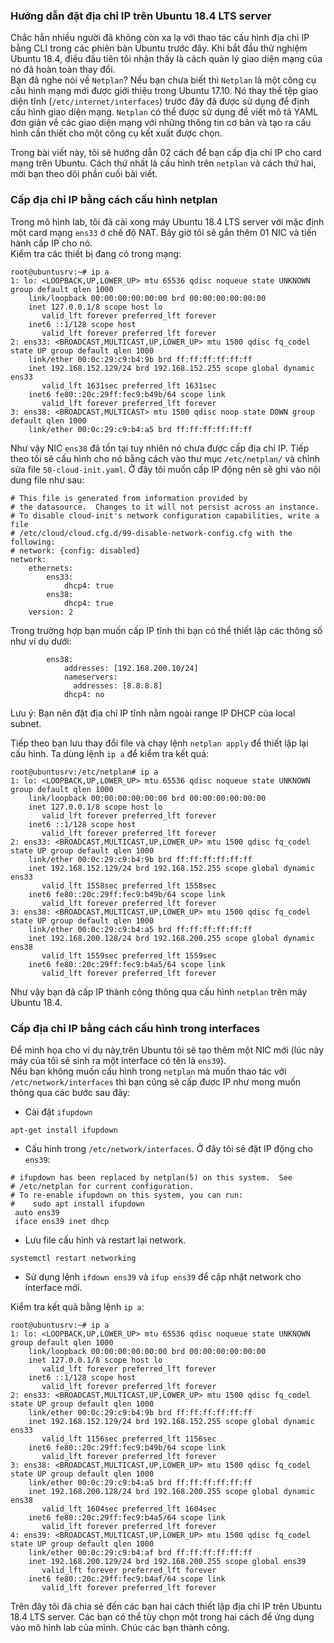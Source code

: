 ### Hướng dẫn đặt địa chỉ IP trên Ubuntu 18.4 LTS server  

Chắc hẳn nhiều người đã không còn xa lạ với thao tác cấu hình địa chỉ IP bằng CLI trong các phiên bản Ubuntu trước đây. Khi bắt đầu thử nghiệm Ubuntu 18.4, điều đầu tiên tôi nhận thấy là cách quản lý giao diện mạng của nó đã hoàn toàn thay đổi.  
Bạn đã nghe nói về `Netplan`? Nếu bạn chưa biết thì `Netplan` là một công cụ cấu hình mạng mới được giới thiệu trong Ubuntu 17.10. Nó thay thế tệp giao diện tĩnh (`/etc/internet/interfaces`) trước đây đã được sử dụng để định cấu hình giao diện mạng. `Netplan` có thể được sử dụng để viết mô tả YAML đơn giản về các giao diện mạng với những thông tin cơ bản và tạo ra cấu hình cần thiết cho một công cụ kết xuất được chọn.  

Trong bài viết này, tôi sẽ hướng dẫn 02 cách để bạn cấp địa chỉ IP cho card mạng trên Ubuntu. Cách thứ nhất là cấu hình trên `netplan` và cách thứ hai, mời bạn theo dõi phần cuối bài viết.  

### **Cấp địa chỉ IP bằng cách cấu hình netplan** 

Trong mô hình lab, tôi đã cài xong máy Ubuntu 18.4 LTS server với mặc định một card mạng `ens33` ở chế độ NAT. Bây giờ tôi sẽ gắn thêm 01 NIC và tiến hành cấp IP cho nó.  
Kiểm tra các thiết bị đang có trong mạng:  
```
root@ubuntusrv:~# ip a
1: lo: <LOOPBACK,UP,LOWER_UP> mtu 65536 qdisc noqueue state UNKNOWN group default qlen 1000
    link/loopback 00:00:00:00:00:00 brd 00:00:00:00:00:00
    inet 127.0.0.1/8 scope host lo
       valid_lft forever preferred_lft forever
    inet6 ::1/128 scope host
       valid_lft forever preferred_lft forever
2: ens33: <BROADCAST,MULTICAST,UP,LOWER_UP> mtu 1500 qdisc fq_codel state UP group default qlen 1000
    link/ether 00:0c:29:c9:b4:9b brd ff:ff:ff:ff:ff:ff
    inet 192.168.152.129/24 brd 192.168.152.255 scope global dynamic ens33
       valid_lft 1631sec preferred_lft 1631sec
    inet6 fe80::20c:29ff:fec9:b49b/64 scope link
       valid_lft forever preferred_lft forever
3: ens38: <BROADCAST,MULTICAST> mtu 1500 qdisc noop state DOWN group default qlen 1000
    link/ether 00:0c:29:c9:b4:a5 brd ff:ff:ff:ff:ff:ff
```

Như vậy NIC `ens38` đã tồn tại tuy nhiên nó chưa được cấp địa chỉ IP. Tiếp theo tôi sẽ cấu hình cho nó bằng cách vào thư mục `/etc/netplan/` và chỉnh sửa file `50-cloud-init.yaml`. Ở đây tôi muốn cấp IP động nên sẽ ghi vào nội dung file như sau:  
```
# This file is generated from information provided by
# the datasource.  Changes to it will not persist across an instance.
# To disable cloud-init's network configuration capabilities, write a file
# /etc/cloud/cloud.cfg.d/99-disable-network-config.cfg with the following:
# network: {config: disabled}
network:
    ethernets:
        ens33:
            dhcp4: true
        ens38:
            dhcp4: true
    version: 2
```
Trong trường hợp bạn muốn cấp IP tĩnh thì bạn có thể thiết lập các thông số như ví dụ dưới:   
```
        ens38:
            addresses: [192.168.200.10/24]
            nameservers:
              addresses: [8.8.8.8]
            dhcp4: no
```  
Lưu ý: Bạn nên đặt địa chỉ IP tĩnh nằm ngoài range IP DHCP của local subnet.  

Tiếp theo bạn lưu thay đổi file và chạy lệnh `netplan apply` để thiết lập lại cấu hình. 
Ta dùng lệnh `ip a` để kiểm tra kết quả:  
```
root@ubuntusrv:/etc/netplan# ip a
1: lo: <LOOPBACK,UP,LOWER_UP> mtu 65536 qdisc noqueue state UNKNOWN group default qlen 1000
    link/loopback 00:00:00:00:00:00 brd 00:00:00:00:00:00
    inet 127.0.0.1/8 scope host lo
       valid_lft forever preferred_lft forever
    inet6 ::1/128 scope host
       valid_lft forever preferred_lft forever
2: ens33: <BROADCAST,MULTICAST,UP,LOWER_UP> mtu 1500 qdisc fq_codel state UP group default qlen 1000
    link/ether 00:0c:29:c9:b4:9b brd ff:ff:ff:ff:ff:ff
    inet 192.168.152.129/24 brd 192.168.152.255 scope global dynamic ens33
       valid_lft 1558sec preferred_lft 1558sec
    inet6 fe80::20c:29ff:fec9:b49b/64 scope link
       valid_lft forever preferred_lft forever
3: ens38: <BROADCAST,MULTICAST,UP,LOWER_UP> mtu 1500 qdisc fq_codel state UP group default qlen 1000
    link/ether 00:0c:29:c9:b4:a5 brd ff:ff:ff:ff:ff:ff
    inet 192.168.200.128/24 brd 192.168.200.255 scope global dynamic ens38
       valid_lft 1559sec preferred_lft 1559sec
    inet6 fe80::20c:29ff:fec9:b4a5/64 scope link
       valid_lft forever preferred_lft forever
```  
Như vậy bạn đã cấp IP thành công thông qua cấu hình `netplan` trên máy Ubuntu 18.4.  

### **Cấp địa chỉ IP bằng cách cấu hình trong interfaces**  

Để minh họa cho ví dụ này,trên Ubuntu tôi sẽ tạo thêm một NIC mới (lúc này máy của tôi sẽ sinh ra một interface có tên là `ens39`).  
Nếu bạn không muốn cấu hình trong `netplan` mà muốn thao tác với `/etc/network/interfaces` thì  bạn cũng sẽ cấp được IP như mong muốn thông qua các bước sau đây:
-  Cài đặt `ifupdown`  
```
apt-get install ifupdown
```  
-  Cấu hình trong `/etc/network/interfaces`. Ở đây tôi sẽ đặt IP động cho `ens39`: 
```
# ifupdown has been replaced by netplan(5) on this system.  See
# /etc/netplan for current configuration.
# To re-enable ifupdown on this system, you can run:
#    sudo apt install ifupdown
 auto ens39
 iface ens39 inet dhcp
```
- Lưu file cấu hình và restart lại network.  
```
systemctl restart networking
```  
- Sử dụng lệnh `ifdown ens39` và `ifup ens39` để cập nhật network cho interface mới.

Kiểm tra kết quả bằng lệnh `ip a`:
```
root@ubuntusrv:~# ip a
1: lo: <LOOPBACK,UP,LOWER_UP> mtu 65536 qdisc noqueue state UNKNOWN group default qlen 1000
    link/loopback 00:00:00:00:00:00 brd 00:00:00:00:00:00
    inet 127.0.0.1/8 scope host lo
       valid_lft forever preferred_lft forever
    inet6 ::1/128 scope host
       valid_lft forever preferred_lft forever
2: ens33: <BROADCAST,MULTICAST,UP,LOWER_UP> mtu 1500 qdisc fq_codel state UP group default qlen 1000
    link/ether 00:0c:29:c9:b4:9b brd ff:ff:ff:ff:ff:ff
    inet 192.168.152.129/24 brd 192.168.152.255 scope global dynamic ens33
       valid_lft 1156sec preferred_lft 1156sec
    inet6 fe80::20c:29ff:fec9:b49b/64 scope link
       valid_lft forever preferred_lft forever
3: ens38: <BROADCAST,MULTICAST,UP,LOWER_UP> mtu 1500 qdisc fq_codel state UP group default qlen 1000
    link/ether 00:0c:29:c9:b4:a5 brd ff:ff:ff:ff:ff:ff
    inet 192.168.200.128/24 brd 192.168.200.255 scope global dynamic ens38
       valid_lft 1604sec preferred_lft 1604sec
    inet6 fe80::20c:29ff:fec9:b4a5/64 scope link
       valid_lft forever preferred_lft forever
4: ens39: <BROADCAST,MULTICAST,UP,LOWER_UP> mtu 1500 qdisc fq_codel state UP group default qlen 1000
    link/ether 00:0c:29:c9:b4:af brd ff:ff:ff:ff:ff:ff
    inet 192.168.200.129/24 brd 192.168.200.255 scope global ens39
       valid_lft forever preferred_lft forever
    inet6 fe80::20c:29ff:fec9:b4af/64 scope link
       valid_lft forever preferred_lft forever
```

Trên đây tôi đã chia sẻ đến các bạn hai cách thiết lập địa chỉ IP trên Ubuntu 18.4 LTS server. Các bạn có thể tùy chọn một trong hai cách để ứng dụng vào mô hình lab của mình. Chúc các bạn thành công.  
